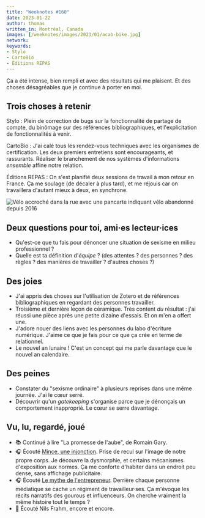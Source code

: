 ```yaml
---
title: "Weeknotes #160"
date: 2023-01-22
author: thomas
written_in: Montréal, Canada
images: [/weeknotes/images/2023/01/acab-bike.jpg]
network:
keywords:
- Stylo
- CartoBio
- Éditions REPAS
---
```


Ça a été intense, bien rempli et avec des résultats qui me plaisent. Et des choses désagréables que je continue à porter en moi.

<!--more-->

## Trois choses à retenir

Stylo
: Plein de correction de bugs sur la fonctionnalité de partage de compte, du binômage sur des références bibliographiques, et l'explicitation de fonctionnalités à venir.

CartoBio
: J'ai calé tous les rendez-vous techniques avec les organismes de certification. Les deux premiers entretiens sont encourageants, et rassurants. Réaliser le branchement de nos systèmes d'informations _ensemble_ affine notre relation.

Éditions REPAS
: On s'est planifié deux sessions de travail à mon retour en France. Ça me soulage (de décaler à plus tard), et me réjouis car on travaillera d'autant mieux à deux, en synchrone.

![Vélo accroché dans la rue avec une pancarte indiquant vélo abandonné depuis 2016](/weeknotes/images/2023/01/acab-bike.jpg "Vélo abandonné depuis 2016 (Janvier 2023)")

## Deux questions pour toi, ami·es lecteur·ices

- Qu'est-ce que tu fais pour dénoncer une situation de sexisme en milieu professionnel ?
- Quelle est ta définition d'_équipe_ ? (des attentes ? des personnes ? des règles ? des manières de travailler ? d'autres choses ?)

## Des joies

- J'ai appris des choses sur l'utilisation de Zotero et de références bibliographiques en regardant des personnes travailler.
- Troisième et dernière leçon de céramique. Très content _du_ résultat : j'ai réussi une pièce après une petite dizaine d'essais. Et on m'en a offert une.
- J'adore nouer des liens avec les personnes du labo d'écriture numérique. J'aime ce que je fais pour ce que ça crée en terme de relationnel.
- Le nouvel an lunaire ! C'est un concept qui me parle davantage que le nouvel an calendaire.

## Des peines

- Constater du "sexisme ordinaire" à plusieurs reprises dans une même journée. J'ai le cœur serré.
- Découvrir qu'un _gatekeeping_ s'organise parce que je dénonçais un comportement inapproprié. Le cœur se serre davantage.

## Vu, lu, regardé, joué

- 📚 Continué à lire "La promesse de l'aube", de Romain Gary.
- 🎧 Écouté [Mince, une injonction](https://www.arteradio.com/son/61672896/mince_une_injonction). Prise de recul sur l'image de notre propre corps. Je découvre la dysmorphie, et certains mécanismes d'exposition aux normes. Ça me conforte d'habiter dans un endroit peu dense, sans affichage publicitaire.
- 🎧 Écouté [Le mythe de l'entrepreneur](https://www.radiofrance.fr/franceculture/podcasts/le-meilleur-des-mondes/le-mythe-de-l-entrepreneur-une-contre-histoire-d-apple-avec-anthony-galluzzo-7181340). Derrière chaque personne médiatique se cache un régiment de travailleur·ses. Ça m'évoque les récits narratifs des gourous et influenceurs. On cherche vraiment la même histoire tout le temps ?
- 🎵 Écouté Nils Frahm, encore et encore.
